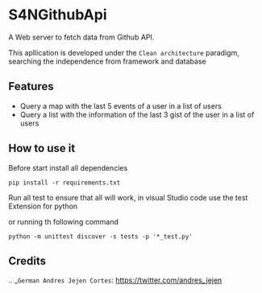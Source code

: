 
# S4NGithubApi

A Web server to fetch data from Github API.

This apllication is developed under the ``Clean architecture`` paradigm, searching the independence from framework and database

Features
--------

- Query a map with the last 5 events of a user in a list of users
- Query a list with the information of the last 3 gist of the user in a list of users

How to use it
--------

Before start install all dependencies

```
pip install -r requirements.txt
```

Run all test to ensure that all will work, in visual Studio code use the test Extension for python

or running th following command

```
python -m unittest discover -s tests -p '*_test.py'
```


Credits
-------
.. _`German Andres Jejen Cortes`: https://twitter.com/andres_jejen
